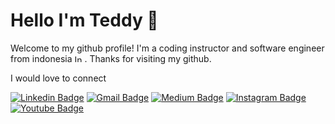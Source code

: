 # Hello I'm Teddy 👋

Welcome to my github profile! I'm a coding instructor and software engineer from indonesia <img
  src="https://flagcdn.com/16x12/id.png"
  srcset="https://flagcdn.com/32x24/id.png 2x,
    https://flagcdn.com/48x36/id.png 3x"
  width="16"
  height="12"
  alt="Indonesia">. Thanks for visiting my github.

I would love to connect

[![Linkedin Badge](https://img.shields.io/badge/-Teddy-blue?style=flat&logo=Linkedin&logoColor=white&link=https://www.linkedin.com/in/teddy-k/)](https://www.linkedin.com/in/teddy-k/)
[![Gmail Badge](https://img.shields.io/badge/-Teddy-c14438?style=flat&logo=Gmail&logoColor=white&link=mailto:teddykoerniadi@gmail.com)](mailto:teddykoerniadi@gmail.com)
[![Medium Badge](https://img.shields.io/badge/-@tedante-000000?style=flat&labelColor=000000&logo=Medium&link=https://medium.com/@tedante)](https://medium.com/@tedante)
[![Instagram Badge](https://img.shields.io/badge/-@codeajalah-purple?style=flat&logo=instagram&logoColor=white&link=https://www.instagram.com/codeajalah//)](https://www.instagram.com/codeajalah/)
[![Youtube Badge](https://img.shields.io/badge/-@codeajalah-DC143C?style=flat&logo=youtube&logoColor=white&labelColor=DC143C&link=https://www.youtube.com/@codeajalah217/)](https://www.youtube.com/@codeajalah217/)
